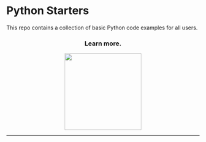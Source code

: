# Python Starters

This repo contains a collection of basic Python code examples for all users.

<h3 align="center">
Learn more.
</h3>

<p align="center">
<a target="_blank" rel="noopener noreferrer" href="https://mkeithx.github.io/docs/demo/python-starters">
<img align="center" width="200" height="200" src="https://imgur.com/SYg9MHk.png"/>
</a>

</a>
</p>

---
